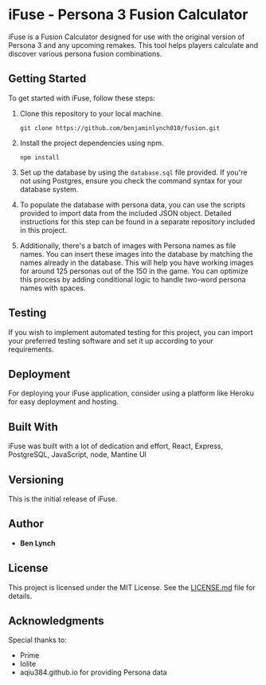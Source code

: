 # iFuse - Persona 3 Fusion Calculator

iFuse is a Fusion Calculator designed for use with the original version of Persona 3 and any upcoming remakes. This tool helps players calculate and discover various persona fusion combinations.

## Getting Started

To get started with iFuse, follow these steps:

1. Clone this repository to your local machine.
   
   ```
   git clone https://github.com/benjaminlynch010/fusion.git
   ```

2. Install the project dependencies using npm.

   ```
   npm install
   ```

3. Set up the database by using the `database.sql` file provided. If you're not using Postgres, ensure you check the command syntax for your database system.

4. To populate the database with persona data, you can use the scripts provided to import data from the included JSON object. Detailed instructions for this step can be found in a separate repository included in this project.

5. Additionally, there's a batch of images with Persona names as file names. You can insert these images into the database by matching the names already in the database. This will help you have working images for around 125 personas out of the 150 in the game. You can optimize this process by adding conditional logic to handle two-word persona names with spaces.

## Testing

If you wish to implement automated testing for this project, you can import your preferred testing software and set it up according to your requirements.

## Deployment

For deploying your iFuse application, consider using a platform like Heroku for easy deployment and hosting.

## Built With

iFuse was built with a lot of dedication and effort,
React, Express, PostgreSQL, JavaScript, node, Mantine UI

## Versioning

This is the initial release of iFuse.

## Author

* **Ben Lynch**

## License

This project is licensed under the MIT License. See the [LICENSE.md](LICENSE.md) file for details.

## Acknowledgments

Special thanks to:

* Prime
* Iolite
* aqiu384.github.io for providing Persona data